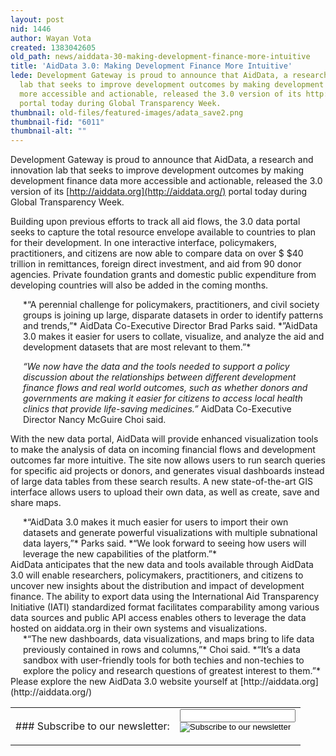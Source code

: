 ```yaml
---
layout: post
nid: 1446
author: Wayan Vota
created: 1383042605
old_path: news/aiddata-30-making-development-finance-more-intuitive
title: 'AidData 3.0: Making Development Finance More Intuitive'
lede: Development Gateway is proud to announce that AidData, a research and innovation
  lab that seeks to improve development outcomes by making development finance data
  more accessible and actionable, released the 3.0 version of its http://aiddata.org
  portal today during Global Transparency Week.
thumbnail: old-files/featured-images/adata_save2.png
thumbnail-fid: "6011"
thumbnail-alt: ""
---
```


Development Gateway is proud to announce that AidData, a research and innovation lab that seeks to improve development outcomes by making development finance data more accessible and actionable, released the 3.0 version of its [http://aiddata.org](http://aiddata.org/) portal today during Global Transparency Week.

Building upon previous efforts to track all aid flows, the 3.0 data portal seeks to capture the total resource envelope available to countries to plan for their development. In one interactive interface, policymakers, practitioners, and citizens are now able to compare data on over $ $40 trillion in remittances, foreign direct investment, and aid from 90 donor agencies. Private foundation grants and domestic public expenditure from developing countries will also be added in the coming months.

<div style="margin-left:20px;">*“A perennial challenge for policymakers, practitioners, and civil society groups is joining up large, disparate datasets in order to identify patterns and trends,”* AidData Co-Executive Director Brad Parks said. *”AidData 3.0 makes it easier for users to collate, visualize, and analyze the aid and development datasets that are most relevant to them.”*

*“We now have the data and the tools needed to support a policy discussion about the relationships between different development finance flows and real world outcomes, such as whether donors and governments are making it easier for citizens to access local health clinics that provide life-saving medicines.”* AidData Co-Executive Director Nancy McGuire Choi said.</div>With the new data portal, AidData will provide enhanced visualization tools to make the analysis of data on incoming financial flows and development outcomes far more intuitive. The site now allows users to run search queries for specific aid projects or donors, and generates visual dashboards instead of large data tables from these search results. A new state-of-the-art GIS interface allows users to upload their own data, as well as create, save and share maps.

<div style="margin-left:20px;">*“AidData 3.0 makes it much easier for users to import their own datasets and generate powerful visualizations with multiple subnational data layers,”* Parks said. *“We look forward to seeing how users will leverage the new capabilities of the platform.”*</div>AidData anticipates that the new data and tools available through AidData 3.0 will enable researchers, policymakers, practitioners, and citizens to uncover new insights about the distribution and impact of development finance. The ability to export data using the International Aid Transparency Initiative (IATI) standardized format facilitates comparability among various data sources and public API access enables others to leverage the data hosted on aiddata.org in their own systems and visualizations.

<div style="margin-left:20px;">*“The new dashboards, data visualizations, and maps bring to life data previously contained in rows and columns,”* Choi said. *“It’s a data sandbox with user-friendly tools for both techies and non-techies to explore the policy and research questions of greatest interest to them.”*</div>Please explore the new AidData 3.0 website yourself at [http://aiddata.org](http://aiddata.org/)

<center><table><tr><td>### Subscribe to our newsletter:

</td><td><form action="http://developmentgateway.us6.list-manage.com/subscribe/post?u=741012580677f9fb0b79d2b9e&id=29e60e3e20" class="footer-subscribe-form inline-form" method="post" name="mc-embedded-subscribe-form"><div><div class="form-item input-wrapper"><input class="form-text" maxlength="128" name="EMAIL" title="email@example.com" type="email"></input></div><div class="form-item submit-wrapper"><input class="form-submit" name="subscribe" src="/sites/all/themes/corporate/images/short-submit.png" title="Subscribe to our newsletter" type="image" value=""></input></div></div></form></td></tr></table></center>
